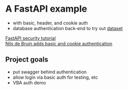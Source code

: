 # A FastAPI example
- with basic, header, and cookie auth
- database authentication back-end to try out [dataset](https://dataset.readthedocs.io/en/latest/)

[FastAPI security tutorial](https://fastapi.tiangolo.com/tutorial/security/oauth2-jwt/)  
[Nils de Bruin adds basic and cookie authentication](https://medium.com/data-rebels/fastapi-how-to-add-basic-and-cookie-authentication-a45c85ef47d3)

## Project goals
- put swagger behind authentication
- allow login via basic auth for testing, etc
- VBA auth demo